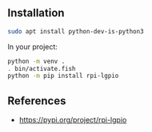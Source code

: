 ## Installation

```sh
sudo apt install python-dev-is-python3
```

In your project:

```sh
python -m venv .
. bin/activate.fish
python -m pip install rpi-lgpio
```
## References

- https://pypi.org/project/rpi-lgpio
